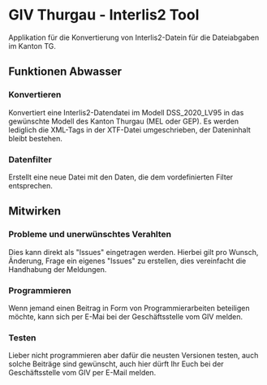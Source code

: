 # GIV Thurgau - Interlis2 Tool
Applikation für die Konvertierung von Interlis2-Datein für die Dateiabgaben im Kanton TG.

## Funktionen Abwasser
### Konvertieren
Konvertiert eine Interlis2-Datendatei im Modell DSS_2020_LV95 in das gewünschte Modell des Kanton Thurgau (MEL oder GEP).
Es werden lediglich die XML-Tags in der XTF-Datei umgeschrieben, der Dateninhalt bleibt bestehen.
### Datenfilter
Erstellt eine neue Datei mit den Daten, die dem vordefinierten Filter entsprechen.

## Mitwirken
### Probleme und unerwünschtes Verahlten
Dies kann direkt als "Issues" eingetragen werden. Hierbei gilt pro Wunsch, Änderung, Frage ein eigenes "Issues" zu erstellen, dies vereinfacht die Handhabung der Meldungen.
### Programmieren
Wenn jemand einen Beitrag in Form von Programmierarbeiten beteiligen möchte, kann sich per E-Mai bei der Geschäftsstelle vom GIV melden.
### Testen
Lieber nicht programmieren aber dafür die neusten Versionen testen, auch solche Beiträge sind gewünscht, auch hier dürft Ihr Euch bei der Geschäftsstelle vom GIV per E-Mail melden.